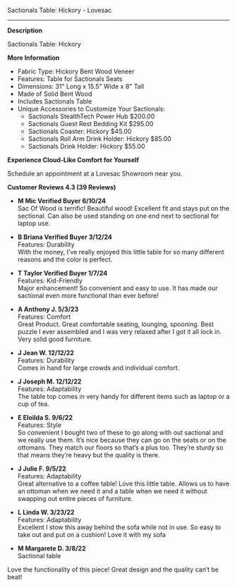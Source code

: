 Sactionals Table: Hickory - Lovesac

---

**Description**

Sactionals Table: Hickory

**More Information**

- Fabric Type: Hickory Bent Wood Veneer
- Features: Table for Sactionals Seats
- Dimensions: 31" Long x 15.5" Wide x 8" Tall
- Made of Solid Bent Wood
- Includes Sactionals Table
- Unique Accessories to Customize Your Sactionals:
  - Sactionals StealthTech Power Hub $200.00
  - Sactionals Guest Rest Bedding Kit $295.00
  - Sactionals Coaster: Hickory $45.00
  - Sactionals Roll Arm Drink Holder: Hickory $85.00
  - Sactionals Drink Holder: Hickory $55.00

**Experience Cloud-Like Comfort for Yourself**

Schedule an appointment at a Lovesac Showroom near you.

**Customer Reviews 4.3 (39 Reviews)**

- **M Mic Verified Buyer 6/10/24**  
Sac Of Wood is terrific! Beautiful wood! Excellent fit and stays put on the sectional. Can also be used standing on one end next to sectional for laptop use.

- **B Briana Verified Buyer 3/12/24**  
Features: Durability  
With the money, I’ve really enjoyed this little table for so many different reasons and the color is perfect.

- **T Taylor Verified Buyer 1/7/24**  
Features: Kid-Friendly  
Major enhancement! So convenient and easy to use. It has made our sactional even more functional than ever before!

- **A Anthony J. 5/3/23**  
Features: Comfort  
Great Product. Great comfortable seating, lounging, spooning. Best puzzle I ever assembled and I was very relaxed after I got it all lock in. Very solid good furniture.

- **J Jean W. 12/12/22**  
Features: Durability  
Comes in hand for large crowds and individual comfort.

- **J Joseph M. 12/12/22**  
Features: Adaptability  
The table top comes in very handy for different items such as laptop or a cup of tea.

- **E Eloilda S. 9/6/22**  
Features: Style  
So convenient I bought two of these to go along with out sactional and we really use them. It’s nice because they can go on the seats or on the ottomans. They match our floors so that’s a plus too. They’re sturdy so that means they’re heavy but the quality is there.

- **J Julie F. 9/5/22**  
Features: Adaptability  
Great alternative to a coffee table! Love this little table. Allows us to have an ottoman when we need it and a table when we need it without swapping out entire pieces of furniture.

- **L Linda W. 3/23/22**  
Features: Adaptability  
Excellent I stow this away behind the sofa while not in use. So easy to take out and put on a cushion! Love it with my sofa

- **M Margarete D. 3/8/22**  
Sactional table

Love the functionality of this piece! Great design and the quality can’t be beat!